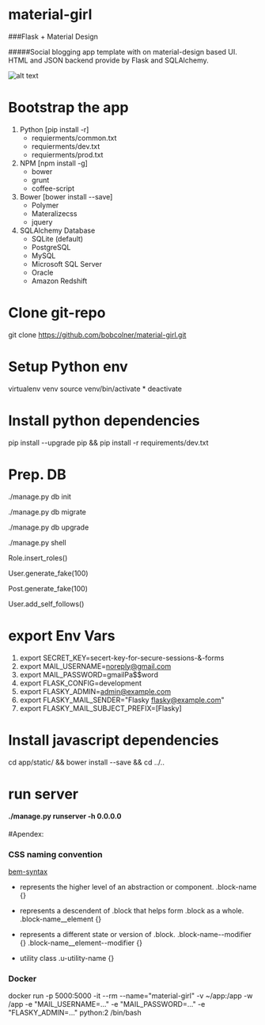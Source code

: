 # material-girl

###Flask + Material Design

#####Social blogging app template with on material-design based UI. HTML and JSON backend provide by Flask and SQLAlchemy.

![alt text](http://material-design.storage.googleapis.com/publish/v_2/material_ext_publish/0Bx4BSt6jniD7QTA5cHFBUlV3RTA/materialdesign_goals_language.png "Material Design")

# Bootstrap the app

1. Python [pip install -r]
	* requierments/common.txt
	* requierments/dev.txt
	* requierments/prod.txt
2. NPM [npm install -g]
	* bower
	* grunt
	* coffee-script
3. Bower [bower install --save]
	* Polymer
	* Materalizecss
	* jquery
4. SQLAlchemy Database
	* SQLite (default)
	* PostgreSQL
	* MySQL
	* Microsoft SQL Server
	* Oracle
	* Amazon Redshift

# Clone git-repo
git clone https://github.com/bobcolner/material-girl.git

# Setup Python env
virtualenv venv
source venv/bin/activate
	* deactivate

# Install python dependencies
pip install --upgrade pip && pip install -r requirements/dev.txt

# Prep. DB
./manage.py db init

./manage.py db migrate

./manage.py db upgrade

./manage.py shell

Role.insert_roles()

User.generate_fake(100)

Post.generate_fake(100)

User.add_self_follows()

# export Env Vars
1. export SECRET_KEY=secert-key-for-secure-sessions-&-forms
2. export MAIL_USERNAME=noreply@gmail.com
3. export MAIL_PASSWORD=gmailPa$$word
4. export FLASK_CONFIG=development
5. export FLASKY_ADMIN=admin@example.com
6. export FLASKY_MAIL_SENDER="Flasky <flasky@example.com>"
7. export FLASKY_MAIL_SUBJECT_PREFIX=[Flasky]

# Install javascript dependencies

cd app/static/ && bower install --save && cd ../..

# run server
#### ./manage.py runserver -h 0.0.0.0

#Apendex:
### CSS naming convention
[bem-syntax](http://csswizardry.com/2013/01/mindbemding-getting-your-head-round-bem-syntax/)

* represents the higher level of an abstraction or component.
.block-name {}

* represents a descendent of .block that helps form .block as a whole.
.block-name__element {}

* represents a different state or version of .block.
.block-name--modifier {}
.block-name__element--modifier {}

* utility class
.u-utility-name {}

### Docker 
docker run -p 5000:5000 -it --rm --name="material-girl" -v ~/app:/app -w /app -e "MAIL_USERNAME=..." -e "MAIL_PASSWORD=..." -e "FLASKY_ADMIN=..." python:2 /bin/bash